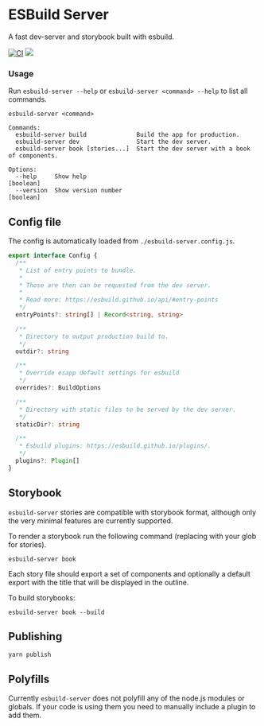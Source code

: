 # ESBuild Server

A fast dev-server and storybook built with esbuild.

[![CI](https://github.com/dxos/esbuild-server/actions/workflows/ci.yaml/badge.svg)](https://github.com/dxos/esbuild-server/actions/workflows/ci.yaml)
<img src="https://img.shields.io/npm/v/@dxos/esbuild-server"/>


### Usage

Run `esbuild-server --help` or `esbuild-server <command> --help` to list all commands.

```
esbuild-server <command>

Commands:
  esbuild-server build              Build the app for production.
  esbuild-server dev                Start the dev server.
  esbuild-server book [stories...]  Start the dev server with a book of components.

Options:
  --help     Show help                                                 [boolean]
  --version  Show version number                                       [boolean]
```


## Config file

The config is automatically loaded from `./esbuild-server.config.js`.

```typescript
export interface Config {
  /**
   * List of entry points to bundle.
   *
   * Those are then can be requested from the dev server.
   *
   * Read more: https://esbuild.github.io/api/#entry-points
   */
  entryPoints?: string[] | Record<string, string>

  /**
   * Directory to output production build to.
   */
  outdir?: string

  /**
   * Override esapp default settings for esbuild
   */
  overrides?: BuildOptions

  /**
   * Directory with static files to be served by the dev server.
   */
  staticDir?: string

  /**
   * Esbuild plugins: https://esbuild.github.io/plugins/.
   */
  plugins?: Plugin[]
}
```

## Storybook

`esbuild-server` stories are compatible with storybook format, 
although only the very minimal features are currently supported.

To render a storybook run the following command (replacing with your glob for stories).

```
esbuild-server book
```

Each story file should export a set of components and optionally a default export with the title that will be displayed in the outline.

To build storybooks:

```
esbuild-server book --build
```

## Publishing

```
yarn publish
```

## Polyfills

Currently `esbuild-server` does not polyfill any of the node.js modules or globals. 
If your code is using them you need to manually include a plugin to add them.
